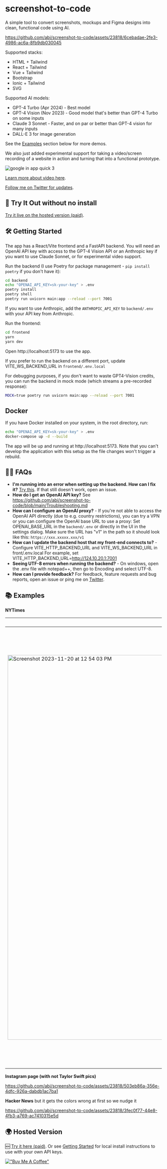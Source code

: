 # screenshot-to-code

A simple tool to convert screenshots, mockups and Figma designs into clean, functional code using AI.

https://github.com/abi/screenshot-to-code/assets/23818/6cebadae-2fe3-4986-ac6a-8fb9db030045

Supported stacks:

- HTML + Tailwind
- React + Tailwind
- Vue + Tailwind
- Bootstrap
- Ionic + Tailwind
- SVG

Supported AI models:

- GPT-4 Turbo (Apr 2024) - Best model
- GPT-4 Vision (Nov 2023) - Good model that's better than GPT-4 Turbo on some inputs
- Claude 3 Sonnet - Faster, and on par or better than GPT-4 vision for many inputs
- DALL-E 3 for image generation

See the [Examples](#-examples) section below for more demos.

We also just added experimental support for taking a video/screen recording of a website in action and turning that into a functional prototype. 

![google in app quick 3](https://github.com/abi/screenshot-to-code/assets/23818/8758ffa4-9483-4b9b-bb66-abd6d1594c33)

[Learn more about video here](https://github.com/abi/screenshot-to-code/wiki/Screen-Recording-to-Code).

[Follow me on Twitter for updates](https://twitter.com/_abi_).

## 🚀 Try It Out without no install

[Try it live on the hosted version (paid)](https://screenshottocode.com).

## 🛠 Getting Started

The app has a React/Vite frontend and a FastAPI backend. You will need an OpenAI API key with access to the GPT-4 Vision API or an Anthropic key if you want to use Claude Sonnet, or for experimental video support.

Run the backend (I use Poetry for package management - `pip install poetry` if you don't have it):

```bash
cd backend
echo "OPENAI_API_KEY=sk-your-key" > .env
poetry install
poetry shell
poetry run uvicorn main:app --reload --port 7001
```

If you want to use Anthropic, add the `ANTHROPIC_API_KEY` to `backend/.env` with your API key from Anthropic.

Run the frontend:

```bash
cd frontend
yarn
yarn dev
```

Open http://localhost:5173 to use the app.

If you prefer to run the backend on a different port, update VITE_WS_BACKEND_URL in `frontend/.env.local`

For debugging purposes, if you don't want to waste GPT4-Vision credits, you can run the backend in mock mode (which streams a pre-recorded response):

```bash
MOCK=true poetry run uvicorn main:app --reload --port 7001
```

## Docker

If you have Docker installed on your system, in the root directory, run:

```bash
echo "OPENAI_API_KEY=sk-your-key" > .env
docker-compose up -d --build
```

The app will be up and running at http://localhost:5173. Note that you can't develop the application with this setup as the file changes won't trigger a rebuild.

## 🙋‍♂️ FAQs

- **I'm running into an error when setting up the backend. How can I fix it?** [Try this](https://github.com/abi/screenshot-to-code/issues/3#issuecomment-1814777959). If that still doesn't work, open an issue.
- **How do I get an OpenAI API key?** See https://github.com/abi/screenshot-to-code/blob/main/Troubleshooting.md
- **How can I configure an OpenAI proxy?** - If you're not able to access the OpenAI API directly (due to e.g. country restrictions), you can try a VPN or you can configure the OpenAI base URL to use a proxy: Set OPENAI_BASE_URL in the `backend/.env` or directly in the UI in the settings dialog. Make sure the URL has "v1" in the path so it should look like this:  `https://xxx.xxxxx.xxx/v1`
- **How can I update the backend host that my front-end connects to?** - Configure VITE_HTTP_BACKEND_URL and VITE_WS_BACKEND_URL in front/.env.local For example, set VITE_HTTP_BACKEND_URL=http://124.10.20.1:7001
- **Seeing UTF-8 errors when running the backend?** - On windows, open the .env file with notepad++, then go to Encoding and select UTF-8. 
- **How can I provide feedback?** For feedback, feature requests and bug reports, open an issue or ping me on [Twitter](https://twitter.com/_abi_).

## 📚 Examples

**NYTimes**

| Original                                                                                                                                                        | Replica                                                                                                                                                         |
| --------------------------------------------------------------------------------------------------------------------------------------------------------------- | --------------------------------------------------------------------------------------------------------------------------------------------------------------- |
| <img width="1238" alt="Screenshot 2023-11-20 at 12 54 03 PM" src="https://github.com/abi/screenshot-to-code/assets/23818/3b644dfa-9ca6-4148-84a7-3405b6671922"> | <img width="1414" alt="Screenshot 2023-11-20 at 12 59 56 PM" src="https://github.com/abi/screenshot-to-code/assets/23818/26201c9f-1a28-4f35-a3b1-1f04e2b8ce2a"> |

**Instagram page (with not Taylor Swift pics)**

https://github.com/abi/screenshot-to-code/assets/23818/503eb86a-356e-4dfc-926a-dabdb1ac7ba1

**Hacker News** but it gets the colors wrong at first so we nudge it

https://github.com/abi/screenshot-to-code/assets/23818/3fec0f77-44e8-4fb3-a769-ac7410315e5d

## 🌍 Hosted Version

🆕 [Try it here (paid)](https://screenshottocode.com). Or see [Getting Started](#-getting-started) for local install instructions to use with your own API keys.

[!["Buy Me A Coffee"](https://www.buymeacoffee.com/assets/img/custom_images/orange_img.png)](https://www.buymeacoffee.com/abiraja)
